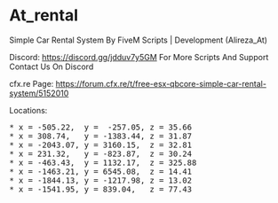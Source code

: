# At_rental
Simple Car Rental System By FiveM Scripts | Development (Alireza_At)


Discord: https://discord.gg/jdduv7y5GM
For More Scripts And Support Contact Us On Discord


cfx.re Page: https://forum.cfx.re/t/free-esx-qbcore-simple-car-rental-system/5152010


Locations:
<pre>
* x = -505.22,  y =  -257.05, z = 35.66
* x = 308.74,   y = -1383.44, z = 31.87
* x = -2043.07, y = 3160.15,  z = 32.81
* x = 231.32,   y = -823.87,  z = 30.24
* x = -463.43,  y = 1132.17,  z = 325.88
* x = -1463.21, y = 6545.08,  z = 14.41
* x = -1844.13, y = -1217.98, z = 13.02
* x = -1541.95, y = 839.04,   z = 77.43
</pre>
